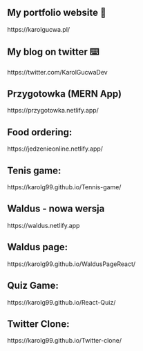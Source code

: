 <h2>My portfolio website 🚀</h2> <p>https://karolgucwa.pl/</p>
<h2>My blog on twitter ⌨️</h2> <p>https://twitter.com/KarolGucwaDev</p>
<h2>Przygotowka (MERN App)</h2> <p>https://przygotowka.netlify.app/</p>
<h2>Food ordering:</h2> <p>https://jedzenieonline.netlify.app/</p>
<h2>Tenis game:</h2> <p>https://karolg99.github.io/Tennis-game/</p>
<h2>Waldus - nowa wersja</h2> <p>https://waldus.netlify.app</p>
<h2>Waldus page:</h2> <p>https://karolg99.github.io/WaldusPageReact/</p>
<h2>Quiz Game:</h2> <p>https://karolg99.github.io/React-Quiz/</p>
<h2>Twitter Clone:</h2> <p>https://karolg99.github.io/Twitter-clone/</p>


<!---
KarolG99/KarolG99 is a ✨ special ✨ repository because its `README.md` (this file) appears on your GitHub profile.
You can click the Preview link to take a look at your changes.
--->
